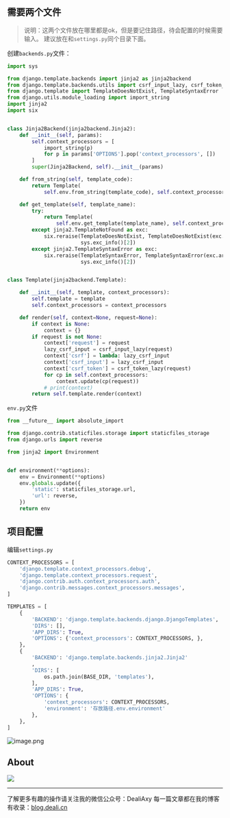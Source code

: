## 需要两个文件
>说明：这两个文件放在哪里都是ok，但是要记住路径，待会配置的时候需要输入。
>建议放在和`settings.py`同个目录下面。

创建`backends.py`文件：
```python
import sys

from django.template.backends import jinja2 as jinja2backend
from django.template.backends.utils import csrf_input_lazy, csrf_token_lazy
from django.template import TemplateDoesNotExist, TemplateSyntaxError
from django.utils.module_loading import import_string
import jinja2
import six


class Jinja2Backend(jinja2backend.Jinja2):
    def __init__(self, params):
        self.context_processors = [
            import_string(p)
            for p in params['OPTIONS'].pop('context_processors', [])
        ]
        super(Jinja2Backend, self).__init__(params)

    def from_string(self, template_code):
        return Template(
            self.env.from_string(template_code), self.context_processors)

    def get_template(self, template_name):
        try:
            return Template(
                self.env.get_template(template_name), self.context_processors)
        except jinja2.TemplateNotFound as exc:
            six.reraise(TemplateDoesNotExist, TemplateDoesNotExist(exc.args),
                        sys.exc_info()[2])
        except jinja2.TemplateSyntaxError as exc:
            six.reraise(TemplateSyntaxError, TemplateSyntaxError(exc.args),
                        sys.exc_info()[2])


class Template(jinja2backend.Template):

    def __init__(self, template, context_processors):
        self.template = template
        self.context_processors = context_processors

    def render(self, context=None, request=None):
        if context is None:
            context = {}
        if request is not None:
            context['request'] = request
            lazy_csrf_input = csrf_input_lazy(request)
            context['csrf'] = lambda: lazy_csrf_input
            context['csrf_input'] = lazy_csrf_input
            context['csrf_token'] = csrf_token_lazy(request)
            for cp in self.context_processors:
                context.update(cp(request))
            # print(context)
        return self.template.render(context)
```

`env.py`文件
```python
from __future__ import absolute_import

from django.contrib.staticfiles.storage import staticfiles_storage
from django.urls import reverse

from jinja2 import Environment


def environment(**options):
    env = Environment(**options)
    env.globals.update({
        'static': staticfiles_storage.url,
        'url': reverse,
    })
    return env
```

## 项目配置

编辑`settings.py`

```python
CONTEXT_PROCESSORS = [
    'django.template.context_processors.debug',
    'django.template.context_processors.request',
    'django.contrib.auth.context_processors.auth',
    'django.contrib.messages.context_processors.messages',
]

TEMPLATES = [
    {
        'BACKEND': 'django.template.backends.django.DjangoTemplates',
        'DIRS': [],
        'APP_DIRS': True,
        'OPTIONS': {'context_processors': CONTEXT_PROCESSORS, },
    },
    {
        'BACKEND': 'django.template.backends.jinja2.Jinja2'
        ,
        'DIRS': [
            os.path.join(BASE_DIR, 'templates'),
        ],
        'APP_DIRS': True,
        'OPTIONS': {
            'context_processors': CONTEXT_PROCESSORS,
            'environment': '存放路径.env.environment'
        },
    },
]
```

![image.png](https://upload-images.jianshu.io/upload_images/8869373-692154a6116f08a9.png?imageMogr2/auto-orient/strip%7CimageView2/2/w/1240)


## About
![](https://upload-images.jianshu.io/upload_images/8869373-901590e019f6f85b.png?imageMogr2/auto-orient/strip%7CimageView2/2/w/1240)

---------------
了解更多有趣的操作请关注我的微信公众号：DealiAxy
每一篇文章都在我的博客有收录：[blog.deali.cn](http://blog.deali.cn)